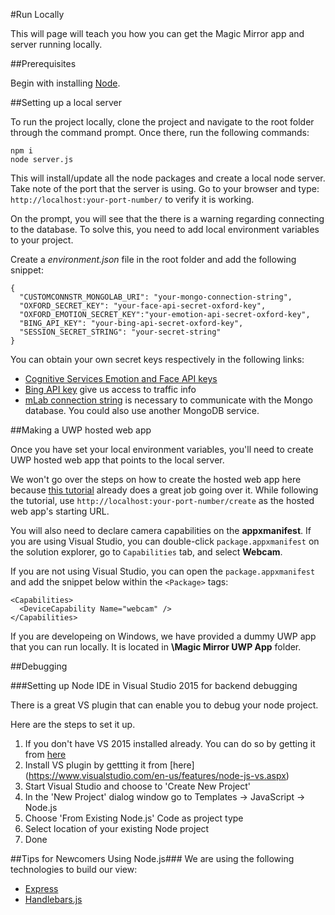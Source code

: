 #Run Locally

This will page will teach you how you can get the Magic Mirror app and server running locally.

##Prerequisites

Begin with installing [Node](https://nodejs.org/en/).

##Setting up a local server

To run the project locally, clone the project and navigate to the root folder through the command prompt. Once there, run the following commands:
```
npm i
node server.js
```
This will install/update all the node packages and create a local node server. Take note of the port that the server is using. Go to your browser and type: `http://localhost:your-port-number/` to verify it is working.

On the prompt, you will see that the there is a warning regarding connecting to the database. To solve this, you need to add local environment variables to your project. 

Create a *environment.json* file in the root folder and add the following snippet:

```
{
  "CUSTOMCONNSTR_MONGOLAB_URI": "your-mongo-connection-string",
  "OXFORD_SECRET_KEY": "your-face-api-secret-oxford-key",
  "OXFORD_EMOTION_SECRET_KEY":"your-emotion-api-secret-oxford-key",
  "BING_API_KEY": "your-bing-api-secret-oxford-key",
  "SESSION_SECRET_STRING": "your-secret-string"
}
```

You can obtain your own secret keys respectively in the following links:
* [Cognitive Services Emotion and Face API keys](https://www.microsoft.com/cognitive-services/en-us/sign-up) 
* [Bing API key](https://msdn.microsoft.com/en-us/library/mt712546(v=bsynd.50).aspx) give us access to traffic info
* [mLab connection string](https://mlab.com/signup/) is necessary to communicate with the Mongo database. You could also use another MongoDB service.

##Making a UWP hosted web app

Once you have set your local environment variables, you'll need to create UWP hosted web app that points to the local server.

We won't go over the steps on how to create the hosted web app here because [this tutorial](http://microsoftedge.github.io/WebAppsDocs/en-US/win10/CreateHWA.htm) already does a great job going over it. While following the tutorial, use `http://localhost:your-port-number/create` as the hosted web app's starting URL.

You will also need to declare camera capabilities on the **appxmanifest**. If you are using Visual Studio, you can double-click `package.appxmanifest` on the solution explorer, go to `Capabilities` tab, and select **Webcam**.

If you are not using Visual Studio, you can open the `package.appxmanifest` and add the snippet below within the `<Package>` tags:
```
<Capabilities>
  <DeviceCapability Name="webcam" />
</Capabilities>
```

If you are developeing on Windows, we have provided a dummy UWP app that you can run locally. It is located in **\Magic Mirror UWP App** folder.

##Debugging 

###Setting up Node IDE in Visual Studio 2015 for backend debugging

There is a great VS plugin that can enable you to debug your node project.

Here are the steps to set it up.

1. If you don't have VS 2015 installed already. You can do so by getting it from [here](https://www.visualstudio.com/downloads/download-visual-studio-vs)
2. Install VS plugin by gettting it from [here] (https://www.visualstudio.com/en-us/features/node-js-vs.aspx)
3. Start Visual Studio and choose to 'Create New Project'
4. In the 'New Project' dialog window go to Templates -> JavaScript -> Node.js
5. Choose 'From Existing Node.js' Code as project type
6. Select location of your existing Node project
7. Done


##Tips for Newcomers Using Node.js###
We are using the following technologies to build our view:

* [Express](http://expressjs.com/)
* [Handlebars.js](http://handlebarsjs.com/)

